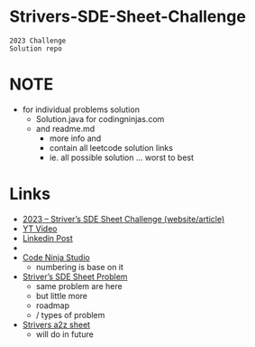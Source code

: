 # Strivers-SDE-Sheet-Challenge

```
2023 Challenge
Solution repo
```

# NOTE

- for individual problems solution
  - Solution.java for codingninjas.com
  - and readme.md
    - more info and
    - contain all leetcode solution links
    - ie. all possible solution ... worst to best

# Links

- [2023 – Striver’s SDE Sheet Challenge (website/article)](https://takeuforward.org/interviews/strivers-sde-sheet-challenge-2023/)
- [YT Video](https://www.youtube.com/watch?v=_2iQOQiCzOM&ab_channel=takeUforward)
- [Linkedin Post](https://www.linkedin.com/posts/withrvr_strivers-sde-sheet-challenge-2023-225l-activity-7071112527358664704-8WrI/)
-
- [Code Ninja Studio](https://www.codingninjas.com/codestudio/challenges/striver-sde-challenge)
  - numbering is base on it
- [Striver’s SDE Sheet Problem](https://takeuforward.org/interviews/strivers-sde-sheet-top-coding-interview-problems/)
  - same problem are here
  - but little more
  - roadmap
  - / types of problem
- [Strivers a2z sheet](https://takeuforward.org/strivers-a2z-dsa-course/strivers-a2z-dsa-course-sheet-2/)
  - will do in future
